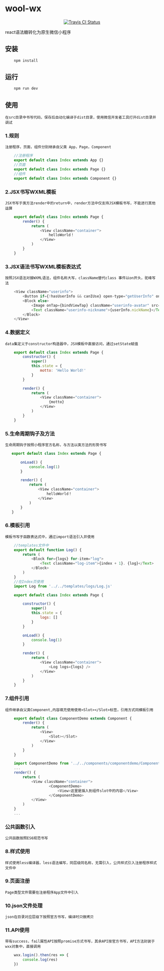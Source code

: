 # wool-wx

<p align="center">
<a href="https://travis-ci.org/WoolYang/wool-wx">
  <img src="https://travis-ci.org/WoolYang/wool-wx.svg?branch=master" alt="Travis CI Status"/></a>
</p> 

react语法糖转化为原生微信小程序

## 安装
```js
    npm install
```

## 运行
```js
    npm run dev
```

## 使用
    在src目录中书写代码，保存后自动化编译于dist目录，使用微信开发者工具打开dist目录并调试
### 1.规则
    注册程序，页面，组件分别继承自父类 App，Page，Component
```js
    //注册程序
    export default class Index extends App {}
    //页面
    export default class Index extends Page {}
    //组件
    export default class Index extends Component {}
```
### 2.JSX书写WXML模板
    JSX书写于类方法render中的return中，render方法中仅支持JSX模板书写，不能进行其他运算
```js  
    export default class Index extends Page {
        render() {
            return (
                <View className="container">
                    helloWorld！
                </View>
            )
        }
    }
```

### 3.JSX语法书写WXML模板表达式
    按照JSX语法对接WXML语法，组件名称大写，className替代class 事件以on开头，驼峰写法
```js
    <View className="userinfo">
        <Button if={!hasUserInfo && canIUse} open-type="getUserInfo" onGetuserinfo={getUserInfo}>获取头像昵称</Button>
        <Block else>
            <Image onTap={bindViewTap} className="userinfo-avatar" src={userInfo.avatarUrl} mode="cover"></Image>
            <Text className="userinfo-nickname">{userInfo.nickName}</Text>
        </Block>
    </View>
```
### 4.数据定义
    data集定义于constructor构造器中，JSX模板中直接访问，通过setState赋值
```js
    export default class Index extends Page {
        constructor() {
            super()
            this.state = {
                motto: 'Hello World!'
            }
        }

        render() {
            return (
                <View className="container">
                    {motto}
                </View>
            )
        }
    }
```
### 5.生命周期钩子及方法
    生命周期钩子按照小程序官方名称，与方法以类方法的形势书写
 ```js
    export default class Index extends Page {

        onLoad() {
            console.log(1)
        }

        render() {
            return (
                <View className="container">
                    helloWorld！
                </View>
            )
        }
    }
```   
### 6.模板引用
    模板书写于函数表达式中，通过import语法引入并使用
```js
    //templates文件中
    export default function Log() {
        return (
            <Block for={logs} for-item="log">
                <Text className="log-item">{index + 1}. {log}</Text>
            </Block>
        )
    }
    //在Index页使用
    import Log from '../../templates/logs/Log.js'

    export default class Index extends Page {

        constructor() {
            super()
            this.state = {
                logs: []
            }
        }

        onLoad() {
            console.log(1)
        }

        render() {
            return (
                <View className="container">
                    <Log logs={logs} />
                </View>
            )
        }
    }
```    

### 7.组件引用
    组件继承自父类Component,内容填充使用使用<Slot></Slot>标签，引用方式同模板引用
```js
    export default class ComponentDemo extends Component {
        render() {
            return (
                <View>
                    <Slot></Slot>
                </View>
            )
        }
    }

    import ComponentDemo from '../../components/componentdemo/ComponentDemo.js'
    ...
    render() {
        return (
            <View className="container">
                    <ComponentDemo>
                        <View>这里是插入到组件slot中的内容</View>
                    </ComponentDemo>
            </View>
        )
    }
    ...
```

### 公共函数引入
    公共函数按照ES6规范书写
### 8.样式使用
    样式使用less编译器，less语法编写，同层级同名称，无需引入，公共样式引入注册程序样式文件中

### 9.页面注册
    Page类型文件需要在注册程序App文件中引入

### 10.json文件处理
    json在目录对应层级下按照官方书写，编译时只做拷贝

### 11.API使用
    带有success，fail属性API按照promise方式书写，其余API按官方书写，API方法封装于wxx对象中，直接调用
```js
    wxx.login().then(res => {
        console.log(res)
    })
```
